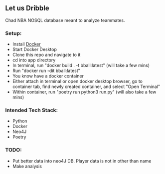 ## Let us Dribble

Chad NBA NOSQL database meant to analyze teammates.

### Setup:
* Install [Docker](https://www.docker.com/)
* Start Docker Desktop
* Clone this repo and navigate to it
* cd into app directory
* In terminal, run "docker build . -t bball:latest" (will take a few mins)
* Run "docker run -dit bball:latest" 
* You know have a docker container
* Either attach in terminal or open docker desktop browser, go to container tab, find newly created container, and select "Open Terminal"
* Within container, run "poetry run python3 run.py" (will also take a few mins)
### Intended Tech Stack:
* Python
* Docker
* Neo4J
* Poetry

### TODO:
* Put better data into neo4J DB. Player data is not in other than name
* Make analysis